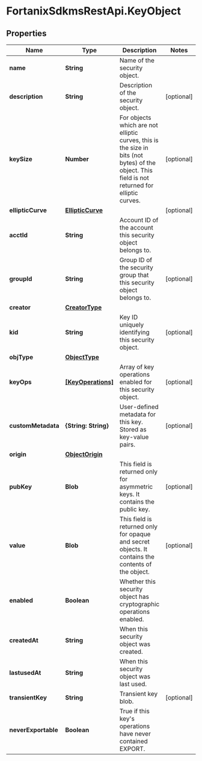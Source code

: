 # FortanixSdkmsRestApi.KeyObject

## Properties
Name | Type | Description | Notes
------------ | ------------- | ------------- | -------------
**name** | **String** | Name of the security object. | 
**description** | **String** | Description of the security object. | [optional] 
**keySize** | **Number** | For objects which are not elliptic curves, this is the size in bits (not bytes) of the object. This field is not returned for elliptic curves.  | [optional] 
**ellipticCurve** | [**EllipticCurve**](EllipticCurve.md) |  | [optional] 
**acctId** | **String** | Account ID of the account this security object belongs to. | 
**groupId** | **String** | Group ID of the security group that this security object belongs to. | [optional] 
**creator** | [**CreatorType**](CreatorType.md) |  | 
**kid** | **String** | Key ID uniquely identifying this security object. | [optional] 
**objType** | [**ObjectType**](ObjectType.md) |  | 
**keyOps** | [**[KeyOperations]**](KeyOperations.md) | Array of key operations enabled for this security object.  | [optional] 
**customMetadata** | **{String: String}** | User-defined metadata for this key. Stored as key-value pairs. | [optional] 
**origin** | [**ObjectOrigin**](ObjectOrigin.md) |  | 
**pubKey** | **Blob** | This field is returned only for asymmetric keys. It contains the public key. | [optional] 
**value** | **Blob** | This field is returned only for opaque and secret objects. It contains the contents of the object. | [optional] 
**enabled** | **Boolean** | Whether this security object has cryptographic operations enabled. | 
**createdAt** | **String** | When this security object was created. | 
**lastusedAt** | **String** | When this security object was last used. | 
**transientKey** | **String** | Transient key blob. | [optional] 
**neverExportable** | **Boolean** | True if this key&#39;s operations have never contained EXPORT. | 


